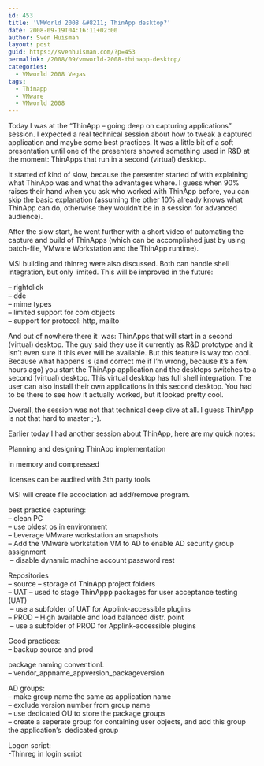 ```yaml
---
id: 453
title: 'VMWorld 2008 &#8211; ThinApp desktop?'
date: 2008-09-19T04:16:11+02:00
author: Sven Huisman
layout: post
guid: https://svenhuisman.com/?p=453
permalink: /2008/09/vmworld-2008-thinapp-desktop/
categories:
  - VMworld 2008 Vegas
tags:
  - Thinapp
  - VMware
  - VMworld 2008
---
```

Today I was at the &#8220;ThinApp &#8211; going deep on capturing applications&#8221; session. I expected a real technical session about how to tweak a captured application and maybe some best practices. It was a little bit of a soft presentation until one of the presenters showed something used in R&D at the moment: ThinApps that run in a second (virtual) desktop.<!--more-->

It started of kind of slow, because the presenter started of with explaining what ThinApp was and what the advantages where. I guess when 90% raises their hand when you ask who worked with ThinApp before, you can skip the basic explanation (assuming the other 10% already knows what ThinApp can do, otherwise they wouldn&#8217;t be in a session for advanced audience).

After the slow start, he went further with a short video of automating the capture and build of ThinApps (which can be accomplished just by using batch-file, VMware Workstation and the ThinApp runtime).

MSI building and thinreg were also discussed. Both can handle shell integration, but only limited. This will be improved in the future:

&#8211; rightclick  
&#8211; dde  
&#8211; mime types  
&#8211; limited support for com objects  
&#8211; support for protocol: http, mailto

And out of nowhere there it  was: ThinApps that will start in a second (virtual) desktop. The guy said they use it currently as R&D prototype and it isn&#8217;t even sure if this ever will be available. But this feature is way too cool. Because what happens is (and correct me if I&#8217;m wrong, because it&#8217;s a few hours ago) you start the ThinApp application and the desktops switches to a second (virtual) desktop. This virtual desktop has full shell integration. The user can also install their own applications in this second desktop. You had to be there to see how it actually worked, but it looked pretty cool.

Overall, the session was not that technical deep dive at all. I guess ThinApp is not that hard to master ;-).

Earlier today I had another session about ThinApp, here are my quick notes:

Planning and designing ThinApp implementation

in memory and compressed

licenses can be audited with 3th party tools

MSI will create file accociation ad add/remove program.

best practice capturing:  
&#8211; clean PC  
&#8211; use oldest os in environment  
&#8211; Leverage VMware workstation an snapshots  
&#8211; Add the VMware workstation VM to AD to enable AD security group assignment  
 &#8211; disable dynamic machine account password rest

Repositories  
&#8211; source &#8211; storage of ThinApp project folders  
&#8211; UAT &#8211; used to stage ThinAppp packages for user acceptance testing (UAT)  
 &#8211; use a subfolder of UAT for Applink-accessible plugins  
&#8211; PROD &#8211; High available and load balanced distr. point  
 &#8211; use a subfolder of PROD for Applink-accessible plugins

Good practices:  
&#8211; backup source and prod

package naming conventionL  
&#8211; vendor\_appname\_appversion_packageversion

AD groups:  
&#8211; make group name the same as application name  
&#8211; exclude version number from group name  
&#8211; use dedicated OU to store the package groups  
&#8211; create a seperate group for containing user objects, and add this group the application&#8217;s  dedicated group

Logon script:  
-Thinreg in login script